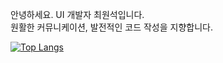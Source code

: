 안녕하세요. UI 개발자 최원석입니다.<br>원활한 커뮤니케이션, 발전적인 코드 작성을 지향합니다.

[![Top Langs](https://github-readme-stats.vercel.app/api/top-langs/?username=wonseokchoe&layout=compact&theme=panda)](https://github.com/anuraghazra/github-readme-stats)
